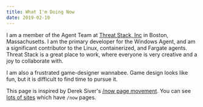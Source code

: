 ```yaml
---
title: What I'm Doing Now
date: 2019-02-10
---
```


I am a member of the Agent Team at [Threat Stack, Inc](https://www.threatstack.com/) in Boston, Massachusetts. I am the primary developer for the Windows Agent, and am a significant contributor to the Linux, containerized, and Fargate agents. Threat Stack is a great place to work, where everyone is very creative and a joy to collaborate with.
<!--more-->

I am also a frustrated game-designer wannabee. Game design looks like fun, but it is difficult to find time to pursue it.

This page is inspired by Derek Siver's [/now page movement](https://sivers.org/nowff). You can see [lots of sites](http://nownownow.com/) which have `/now` pages.
